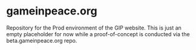 # gameinpeace.org
Repository for the Prod environment of the GIP website. This is just an empty placeholder for now while a proof-of-concept is conducted via the beta.gameinpeace.org repo.

